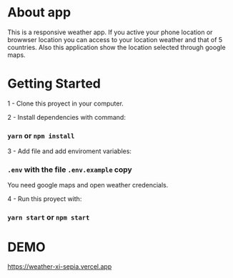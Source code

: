 # About app

This is a responsive weather app.
If you active your phone location or browwser location you can access
to your location weather and that of 5 countries.
Also this application show the location selected through google maps.

# Getting Started

1 - Clone this proyect in your computer.

2 - Install dependencies with command:
### `yarn` or `npm install`

3 - Add file and add enviroment variables:
### `.env` with the file `.env.example` copy
You need google maps and open weather credencials.

4 - Run this proyect with:
### `yarn start` or `npm start`


# DEMO

https://weather-xi-sepia.vercel.app
